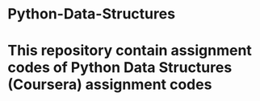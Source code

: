 # Python-Data-Structures
# This repository contain assignment codes of Python Data Structures (Coursera) assignment codes  
